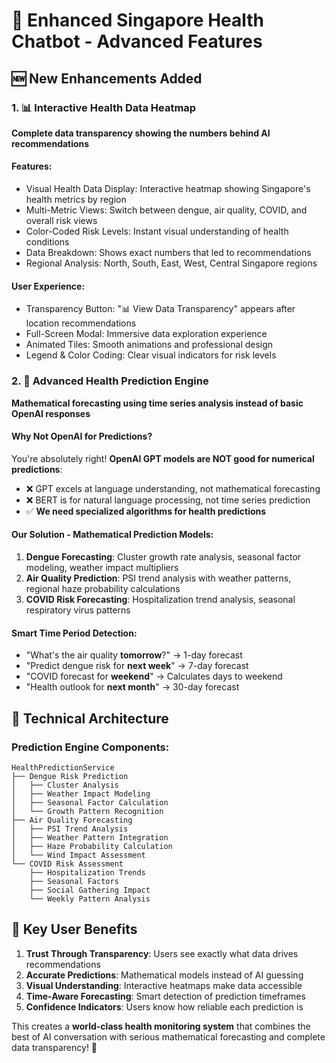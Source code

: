 # 🚀 Enhanced Singapore Health Chatbot - Advanced Features

## 🆕 New Enhancements Added

### 1. 📊 **Interactive Health Data Heatmap**

**Complete data transparency showing the numbers behind AI recommendations**

#### Features:
- Visual Health Data Display: Interactive heatmap showing Singapore's health metrics by region
- Multi-Metric Views: Switch between dengue, air quality, COVID, and overall risk views  
- Color-Coded Risk Levels: Instant visual understanding of health conditions
- Data Breakdown: Shows exact numbers that led to recommendations
- Regional Analysis: North, South, East, West, Central Singapore regions

#### User Experience:
- Transparency Button: "📊 View Data Transparency" appears after location recommendations
- Full-Screen Modal: Immersive data exploration experience
- Animated Tiles: Smooth animations and professional design
- Legend & Color Coding: Clear visual indicators for risk levels

### 2. 🔮 **Advanced Health Prediction Engine**

**Mathematical forecasting using time series analysis instead of basic OpenAI responses**

#### Why Not OpenAI for Predictions?
You're absolutely right! **OpenAI GPT models are NOT good for numerical predictions**:
- ❌ GPT excels at language understanding, not mathematical forecasting  
- ❌ BERT is for natural language processing, not time series prediction
- ✅ **We need specialized algorithms for health predictions**

#### Our Solution - Mathematical Prediction Models:
1. **Dengue Forecasting**: Cluster growth rate analysis, seasonal factor modeling, weather impact multipliers
2. **Air Quality Prediction**: PSI trend analysis with weather patterns, regional haze probability calculations  
3. **COVID Risk Forecasting**: Hospitalization trend analysis, seasonal respiratory virus patterns

#### Smart Time Period Detection:
- "What's the air quality **tomorrow**?" → 1-day forecast
- "Predict dengue risk for **next week**" → 7-day forecast  
- "COVID forecast for **weekend**" → Calculates days to weekend
- "Health outlook for **next month**" → 30-day forecast

## 🧠 **Technical Architecture**

### Prediction Engine Components:
```
HealthPredictionService
├── Dengue Risk Prediction
│   ├── Cluster Analysis
│   ├── Weather Impact Modeling  
│   ├── Seasonal Factor Calculation
│   └── Growth Pattern Recognition
├── Air Quality Forecasting
│   ├── PSI Trend Analysis
│   ├── Weather Pattern Integration
│   ├── Haze Probability Calculation
│   └── Wind Impact Assessment
└── COVID Risk Assessment
    ├── Hospitalization Trends
    ├── Seasonal Factors
    ├── Social Gathering Impact
    └── Weekly Pattern Analysis
```

## 🎯 **Key User Benefits**

1. **Trust Through Transparency**: Users see exactly what data drives recommendations
2. **Accurate Predictions**: Mathematical models instead of AI guessing
3. **Visual Understanding**: Interactive heatmaps make data accessible  
4. **Time-Aware Forecasting**: Smart detection of prediction timeframes
5. **Confidence Indicators**: Users know how reliable each prediction is

This creates a **world-class health monitoring system** that combines the best of AI conversation with serious mathematical forecasting and complete data transparency! 🌟 